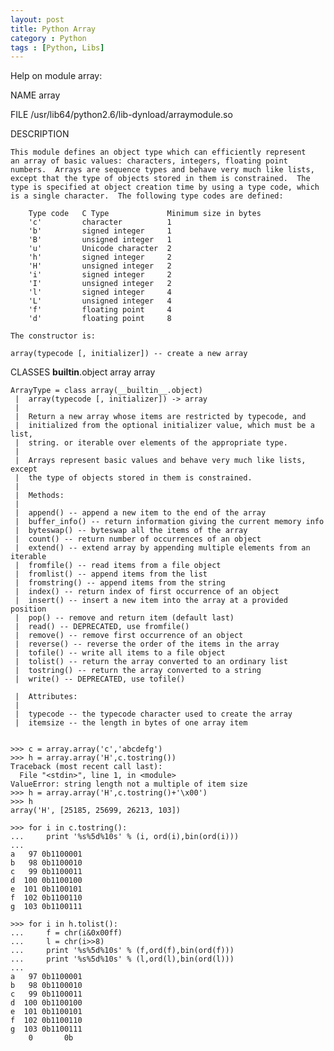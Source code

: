 ```yaml
---
layout: post
title: Python Array
category : Python
tags : [Python, Libs]
---
```


Help on module array:

NAME
    array

FILE
    /usr/lib64/python2.6/lib-dynload/arraymodule.so

DESCRIPTION

    This module defines an object type which can efficiently represent
    an array of basic values: characters, integers, floating point
    numbers.  Arrays are sequence types and behave very much like lists,
    except that the type of objects stored in them is constrained.  The
    type is specified at object creation time by using a type code, which
    is a single character.  The following type codes are defined:
    
        Type code   C Type             Minimum size in bytes 
        'c'         character          1 
        'b'         signed integer     1 
        'B'         unsigned integer   1 
        'u'         Unicode character  2 
        'h'         signed integer     2 
        'H'         unsigned integer   2 
        'i'         signed integer     2 
        'I'         unsigned integer   2 
        'l'         signed integer     4 
        'L'         unsigned integer   4 
        'f'         floating point     4 
        'd'         floating point     8 
    
    The constructor is:
    
    array(typecode [, initializer]) -- create a new array
CLASSES
    __builtin__.object
        array
        array
    
    ArrayType = class array(__builtin__.object)
     |  array(typecode [, initializer]) -> array
     |  
     |  Return a new array whose items are restricted by typecode, and
     |  initialized from the optional initializer value, which must be a list,
     |  string. or iterable over elements of the appropriate type.
     |  
     |  Arrays represent basic values and behave very much like lists, except
     |  the type of objects stored in them is constrained.
     |  
     |  Methods:
     |  
     |  append() -- append a new item to the end of the array
     |  buffer_info() -- return information giving the current memory info
     |  byteswap() -- byteswap all the items of the array
     |  count() -- return number of occurrences of an object
     |  extend() -- extend array by appending multiple elements from an iterable
     |  fromfile() -- read items from a file object
     |  fromlist() -- append items from the list
     |  fromstring() -- append items from the string
     |  index() -- return index of first occurrence of an object
     |  insert() -- insert a new item into the array at a provided position
     |  pop() -- remove and return item (default last)
     |  read() -- DEPRECATED, use fromfile()
     |  remove() -- remove first occurrence of an object
     |  reverse() -- reverse the order of the items in the array
     |  tofile() -- write all items to a file object
     |  tolist() -- return the array converted to an ordinary list
     |  tostring() -- return the array converted to a string
     |  write() -- DEPRECATED, use tofile()

     |  Attributes:
     |  
     |  typecode -- the typecode character used to create the array
     |  itemsize -- the length in bytes of one array item


	>>> c = array.array('c','abcdefg')
	>>> h = array.array('H',c.tostring())
	Traceback (most recent call last):
	  File "<stdin>", line 1, in <module>
	ValueError: string length not a multiple of item size
	>>> h = array.array('H',c.tostring()+'\x00')
	>>> h
	array('H', [25185, 25699, 26213, 103])

	>>> for i in c.tostring():
	...     print '%s%5d%10s' % (i, ord(i),bin(ord(i)))
	... 
	a   97 0b1100001
	b   98 0b1100010
	c   99 0b1100011
	d  100 0b1100100
	e  101 0b1100101
	f  102 0b1100110
	g  103 0b1100111

	>>> for i in h.tolist():
	...     f = chr(i&0x00ff)
	...     l = chr(i>>8)
	...     print '%s%5d%10s' % (f,ord(f),bin(ord(f)))
	...     print '%s%5d%10s' % (l,ord(l),bin(ord(l)))
	... 
	a   97 0b1100001
	b   98 0b1100010
	c   99 0b1100011
	d  100 0b1100100
	e  101 0b1100101
	f  102 0b1100110
	g  103 0b1100111
	    0       0b
